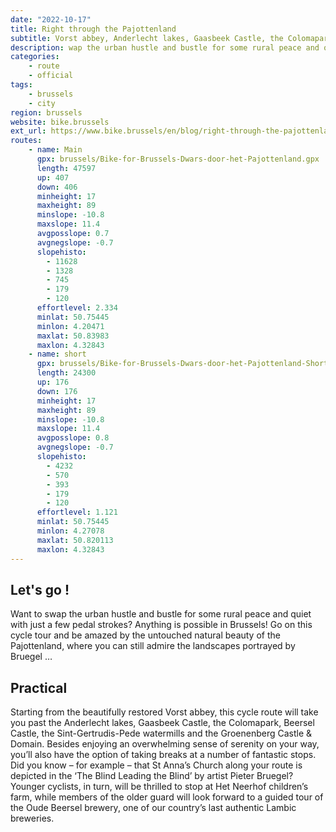 ```yaml
---
date: "2022-10-17"
title: Right through the Pajottenland
subtitle: Vorst abbey, Anderlecht lakes, Gaasbeek Castle, the Colomapark ...
description: wap the urban hustle and bustle for some rural peace and quiet
categories:
    - route
    - official
tags:
    - brussels
    - city
region: brussels
website: bike.brussels
ext_url: https://www.bike.brussels/en/blog/right-through-the-pajottenland
routes:
    - name: Main
      gpx: brussels/Bike-for-Brussels-Dwars-door-het-Pajottenland.gpx
      length: 47597
      up: 407
      down: 406
      minheight: 17
      maxheight: 89
      minslope: -10.8
      maxslope: 11.4
      avgposslope: 0.7
      avgnegslope: -0.7
      slopehisto:
        - 11628
        - 1328
        - 745
        - 179
        - 120
      effortlevel: 2.334
      minlat: 50.75445
      minlon: 4.20471
      maxlat: 50.83983
      maxlon: 4.32843
    - name: short
      gpx: brussels/Bike-for-Brussels-Dwars-door-het-Pajottenland-Short.gpx
      length: 24300
      up: 176
      down: 176
      minheight: 17
      maxheight: 89
      minslope: -10.8
      maxslope: 11.4
      avgposslope: 0.8
      avgnegslope: -0.7
      slopehisto:
        - 4232
        - 570
        - 393
        - 179
        - 120
      effortlevel: 1.121
      minlat: 50.75445
      minlon: 4.27078
      maxlat: 50.820113
      maxlon: 4.32843
---
```

## Let's go !

Want to swap the urban hustle and bustle for some rural peace and quiet with just a few pedal strokes? Anything is possible in Brussels! Go on this cycle tour and be amazed by the untouched natural beauty of the Pajottenland, where you can still admire the landscapes portrayed by Bruegel …

## Practical

Starting from the beautifully restored Vorst abbey, this cycle route will take you past the Anderlecht lakes, Gaasbeek Castle, the Colomapark, Beersel Castle, the Sint-Gertrudis-Pede watermills and the Groenenberg Castle & Domain. Besides enjoying an overwhelming sense of serenity on your way, you’ll also have the option of taking breaks at a number of fantastic stops. Did you know – for example – that St Anna’s Church along your route is depicted in the ‘The Blind Leading the Blind’ by artist Pieter Bruegel? Younger cyclists, in turn, will be thrilled to stop at Het Neerhof children’s farm, while members of the older guard will look forward to a guided tour of the Oude Beersel brewery, one of our country’s last authentic Lambic breweries.
